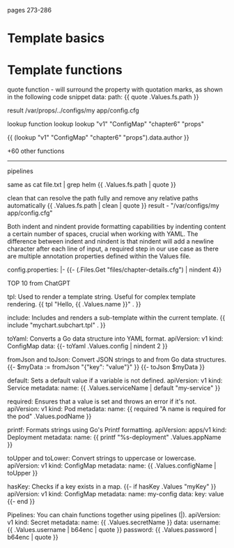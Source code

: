 pages 273-286

# Template basics

# Template functions
quote function - will surround the property with quotation marks, as shown in the following code snippet
data:
  path: {{ quote .Values.fs.path }}

result
/var/props/../configs/my app/config.cfg

lookup function
lookup <apiVersion> <kind> <namespace> <name>
lookup "v1" "ConfigMap" "chapter6" "props"

{{ (lookup "v1" "ConfigMap" "chapter6" "props").data.author }}

+60 other functions

---
pipelines

same as cat file.txt | grep helm
{{ .Values.fs.path | quote }}

clean that can resolve the path fully and remove any relative paths automatically
{{ .Values.fs.path | clean | quote }}
result - "/var/configs/my app/config.cfg"


Both indent and nindent provide formatting capabilities
by indenting content a certain number of spaces, crucial when working with
YAML. The difference between indent and nindent is that nindent will add a
newline character after each line of input, a required step in our use case as
there are multiple annotation properties defined within the Values file.

config.properties: |-
{{- (.Files.Get "files/chapter-details.cfg") | nindent 4}}


TOP 10 from ChatGPT

tpl: Used to render a template string. Useful for complex template rendering.
{{ tpl "Hello, {{ .Values.name }}" . }}

include: Includes and renders a sub-template within the current template.
{{ include "mychart.subchart.tpl" . }}

toYaml: Converts a Go data structure into YAML format.
apiVersion: v1
kind: ConfigMap
data:
  {{- toYaml .Values.config | nindent 2 }}

fromJson and toJson: Convert JSON strings to and from Go data structures.
{{- $myData := fromJson "{\"key\": \"value\"}" }}
{{- toJson $myData }}

default: Sets a default value if a variable is not defined.
apiVersion: v1
kind: Service
metadata:
  name: {{ .Values.serviceName | default "my-service" }}

required: Ensures that a value is set and throws an error if it's not.
apiVersion: v1
kind: Pod
metadata:
  name: {{ required "A name is required for the pod" .Values.podName }}

printf: Formats strings using Go's Printf formatting.
apiVersion: apps/v1
kind: Deployment
metadata:
  name: {{ printf "%s-deployment" .Values.appName }}

toUpper and toLower: Convert strings to uppercase or lowercase.
apiVersion: v1
kind: ConfigMap
metadata:
  name: {{ .Values.configName | toUpper }}

hasKey: Checks if a key exists in a map.
{{- if hasKey .Values "myKey" }}
apiVersion: v1
kind: ConfigMap
metadata:
  name: my-config
data:
  key: value
{{- end }}

Pipelines: You can chain functions together using pipelines (|).
apiVersion: v1
kind: Secret
metadata:
  name: {{ .Values.secretName }}
data:
  username: {{ .Values.username | b64enc | quote }}
  password: {{ .Values.password | b64enc | quote }}